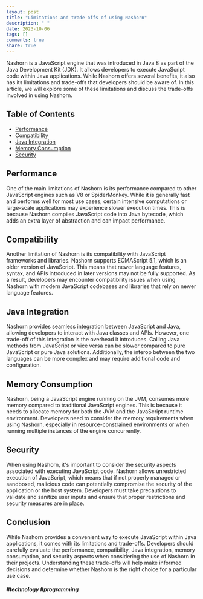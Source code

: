 ```yaml
---
layout: post
title: "Limitations and trade-offs of using Nashorn"
description: " "
date: 2023-10-06
tags: []
comments: true
share: true
---
```


Nashorn is a JavaScript engine that was introduced in Java 8 as part of the Java Development Kit (JDK). It allows developers to execute JavaScript code within Java applications. While Nashorn offers several benefits, it also has its limitations and trade-offs that developers should be aware of. In this article, we will explore some of these limitations and discuss the trade-offs involved in using Nashorn.

## Table of Contents
- [Performance](#performance)
- [Compatibility](#compatibility)
- [Java Integration](#java-integration)
- [Memory Consumption](#memory-consumption)
- [Security](#security)

## Performance
One of the main limitations of Nashorn is its performance compared to other JavaScript engines such as V8 or SpiderMonkey. While it is generally fast and performs well for most use cases, certain intensive computations or large-scale applications may experience slower execution times. This is because Nashorn compiles JavaScript code into Java bytecode, which adds an extra layer of abstraction and can impact performance.

## Compatibility
Another limitation of Nashorn is its compatibility with JavaScript frameworks and libraries. Nashorn supports ECMAScript 5.1, which is an older version of JavaScript. This means that newer language features, syntax, and APIs introduced in later versions may not be fully supported. As a result, developers may encounter compatibility issues when using Nashorn with modern JavaScript codebases and libraries that rely on newer language features.

## Java Integration
Nashorn provides seamless integration between JavaScript and Java, allowing developers to interact with Java classes and APIs. However, one trade-off of this integration is the overhead it introduces. Calling Java methods from JavaScript or vice versa can be slower compared to pure JavaScript or pure Java solutions. Additionally, the interop between the two languages can be more complex and may require additional code and configuration.

## Memory Consumption
Nashorn, being a JavaScript engine running on the JVM, consumes more memory compared to traditional JavaScript engines. This is because it needs to allocate memory for both the JVM and the JavaScript runtime environment. Developers need to consider the memory requirements when using Nashorn, especially in resource-constrained environments or when running multiple instances of the engine concurrently.

## Security
When using Nashorn, it's important to consider the security aspects associated with executing JavaScript code. Nashorn allows unrestricted execution of JavaScript, which means that if not properly managed or sandboxed, malicious code can potentially compromise the security of the application or the host system. Developers must take precautions to validate and sanitize user inputs and ensure that proper restrictions and security measures are in place.

## Conclusion
While Nashorn provides a convenient way to execute JavaScript within Java applications, it comes with its limitations and trade-offs. Developers should carefully evaluate the performance, compatibility, Java integration, memory consumption, and security aspects when considering the use of Nashorn in their projects. Understanding these trade-offs will help make informed decisions and determine whether Nashorn is the right choice for a particular use case.

##### #technology #programming